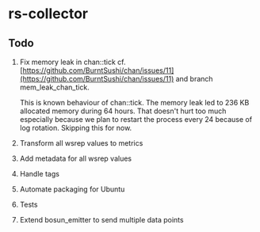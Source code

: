 # rs-collector

## Todo

1. Fix memory leak in chan::tick
    cf. [https://github.com/BurntSushi/chan/issues/11](https://github.com/BurntSushi/chan/issues/11) and branch mem_leak_chan_tick.

    This is known behaviour of chan::tick. The memory leak led to 236 KB
    allocated memory during 64 hours. That doesn't hurt too much
    especially because we plan to restart the process every 24 because
    of log rotation. Skipping this for now.

1. Transform all wsrep values to metrics
1. Add metadata for all wsrep values
1. Handle tags
1. Automate packaging for Ubuntu
1. Tests
1. Extend bosun_emitter to send multiple data points

